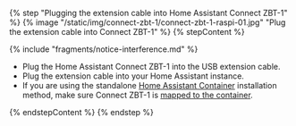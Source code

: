 
{% step "Plugging the extension cable into Home Assistant Connect&nbsp;ZBT-1" %}
{% image "/static/img/connect-zbt-1/connect-zbt-1-raspi-01.jpg" "Plug the extension cable into Connect ZBT-1" %}
{% stepContent %}

{% include "fragments/notice-interference.md" %}

- Plug the Home Assistant Connect&nbsp;ZBT-1 into the USB extension cable.
- Plug the extension cable into your Home Assistant instance.
- If you are using the standalone [Home Assistant Container](https://www.home-assistant.io/docs/glossary/#home-assistant-container) installation method, make sure Connect ZBT-1 is [mapped to the container](https://www.home-assistant.io/installation/linux#exposing-devices).

{% endstepContent %}
{% endstep %}